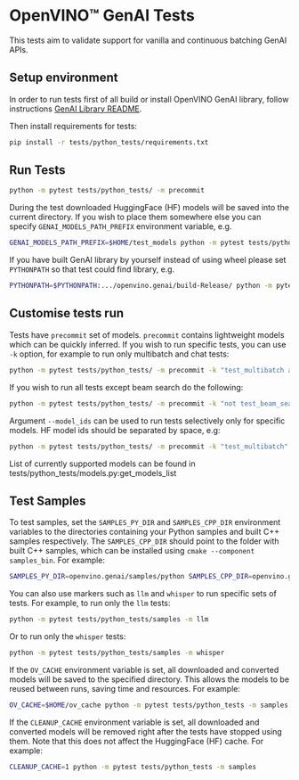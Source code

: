 # OpenVINO™ GenAI Tests

This tests aim to validate support for vanilla and continuous batching GenAI APIs.

## Setup environment

In order to run tests first of all build or install OpenVINO GenAI library, follow instructions [GenAI Library README](../../src/README.md).

Then install requirements for tests:
```sh
pip install -r tests/python_tests/requirements.txt
```

## Run Tests

```sh
python -m pytest tests/python_tests/ -m precommit
```

During the test downloaded HuggingFace (HF) models will be saved into the current directory. If you wish to place them somewhere else you can specify `GENAI_MODELS_PATH_PREFIX` environment variable, e.g.
```sh
GENAI_MODELS_PATH_PREFIX=$HOME/test_models python -m pytest tests/python_tests/ -m precommit
```

If you have built GenAI library by yourself instead of using wheel please set `PYTHONPATH` so that test could find library, e.g.
```sh
PYTHONPATH=$PYTHONPATH:.../openvino.genai/build-Release/ python -m pytest tests/python_tests/ -m precommit
```

## Customise tests run

Tests have `precommit` set of models. `precommit` contains lightweight models which can be quickly inferred. If you wish to run specific tests, you can use `-k` option, for example to run only multibatch and chat tests:
```sh
python -m pytest tests/python_tests/ -m precommit -k "test_multibatch and test_chat"
```

If you wish to run all tests except beam search do the following:
```sh
python -m pytest tests/python_tests/ -m precommit -k "not test_beam_search"
```

Argument `--model_ids` can be used to run tests selectively only for specific models. HF model ids should be separated by space, e.g:
```sh
python -m pytest tests/python_tests/ -m precommit -k "test_multibatch" --model_ids "TinyLlama/TinyLlama-1.1B-Chat-v1.0 Qwen/Qwen2-0.5B-Instruct"
```

List of currently supported models can be found in tests/python_tests/models.py:get_models_list

## Test Samples
To test samples, set the `SAMPLES_PY_DIR` and `SAMPLES_CPP_DIR` environment variables to the directories containing your Python samples and built C++ samples respectively. The `SAMPLES_CPP_DIR` should point to the folder with built C++ samples, which can be installed using `cmake --component samples_bin`. For example:
```sh
SAMPLES_PY_DIR=openvino.genai/samples/python SAMPLES_CPP_DIR=openvino.genai/samples_bin python -m pytest tests/python_tests -m samples
```

You can also use markers such as `llm` and `whisper` to run specific sets of tests. For example, to run only the `llm` tests:
```sh
python -m pytest tests/python_tests/samples -m llm
```

Or to run only the `whisper` tests:
```sh
python -m pytest tests/python_tests/samples -m whisper
```

If the `OV_CACHE` environment variable is set, all downloaded and converted models will be saved to the specified directory. This allows the models to be reused between runs, saving time and resources. For example:
```sh
OV_CACHE=$HOME/ov_cache python -m pytest tests/python_tests -m samples
```

If the `CLEANUP_CACHE` environment variable is set, all downloaded and converted models will be removed right after the tests have stopped using them. Note that this does not affect the HuggingFace (HF) cache. For example:
```sh
CLEANUP_CACHE=1 python -m pytest tests/python_tests -m samples
```